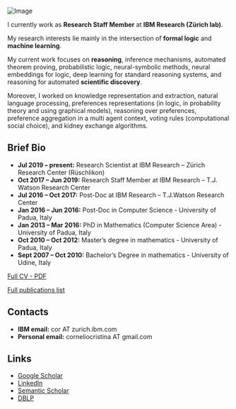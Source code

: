 ![Image](me.png)

I currently work as **Research Staff Member** at **IBM Research (Zürich lab)**.

My research interests lie mainly in the intersection of **formal logic** and **machine learning**.

My current work focuses on **reasoning**, inference mechanisms, automated theorem proving, probabilistic logic, neural-symbolic methods, neural embeddings for logic, deep learning for standard reasoning systems, and reasoning for automated **scientific discovery**.

Moreover, I worked on knowledge representation and extraction, natural language processing,  preferences representations (in logic, in probability theory and using graphical models), reasoning over preferences, preference aggregation in a multi agent context, voting rules (computational social choice), and kidney exchange algorithms. 


## Brief Bio 
* **Jul 2019 – present:**  Research Scientist at IBM Research – Zürich Research Center (Rüschlikon)
* **Oct 2017 – Jun 2019:**  Research Staff Member at IBM Research – T.J. Watson Research Center
* **Jul 2016 – Oct 2017:** Post-Doc at IBM Research – T.J.Watson Research Center
* **Jan 2016 – Jun 2016:** Post-Doc in Computer Science - University of Padua, Italy 
* **Jan 2013 – Mar 2016:** PhD in Mathematics (Computer Science Area) - University of Padua, Italy
* **Oct 2010 – Oct 2012:** Master’s degree in mathematics - University of Padua, Italy
* **Sept 2007 – Oct 2010:** Bachelor’s Degree in mathematics - University of Udine, Italy

[Full CV - PDF](cv.pdf)

[Full publications list](publications.md)

## Contacts
* **IBM email:** cor AT zurich.ibm.com
* **Personal email:** corneliocristina AT gmail.com

## Links
* [Google Scholar](https://scholar.google.com/citations?user=EP9lmrcAAAAJ&hl=en)
* [LinkedIn](https://www.linkedin.com/in/cristina-cornelio-545a8a36/en-us)
* [Semantic Scholar](https://www.semanticscholar.org/author/Cristina-Cornelio/2470518)
* [DBLP](https://dblp.uni-trier.de/pid/137/3340.html)
